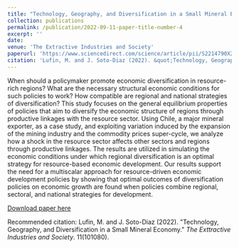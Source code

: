 ```yaml
---
title: "Technology, Geography, and Diversification in a Small Mineral Economy"
collection: publications
permalink: /publication/2022-09-11-paper-title-number-4
excerpt: ''
date: 
venue: 'The Extractive Industries and Society'
paperurl: 'https://www.sciencedirect.com/science/article/pii/S2214790X22000417'
citation: 'Lufin, M. and J. Soto-Diaz (2022). &quot;Technology, Geography, and Diversification in a Small Mineral Economy.&quot; <i>The Extractive Industries and Society</i>. 11(101080).'
---
```

When should a policymaker promote economic diversification in resource-rich regions? What are the necessary structural economic conditions for such policies to work? How compatible are regional and national strategies of diversification? This study focuses on the general equilibrium properties of policies that aim to diversify the economic structure of regions through productive linkages with the resource sector. Using Chile, a major mineral exporter, as a case study, and exploiting variation induced by the expansion of the mining industry and the commodity prices super-cycle, we analyze how a shock in the resource sector affects other sectors and regions through productive linkages. The results are utilized in simulating the economic conditions under which regional diversification is an optimal strategy for resource-based economic development. Our results support the need for a multiscalar approach for resource-driven economic development policies by showing that optimal outcomes of diversification policies on economic growth are found when policies combine regional, sectoral, and national strategies for development.

[Download paper here](https://onlinelibrary.wiley.com/doi/epdf/10.1111/jors.12269)

Recommended citation: Lufin, M. and J. Soto-Diaz (2022). "Technology, Geography, and Diversification in a Small Mineral Economy." <i>The Exttractive Industries and Society</i>. 11(101080).
